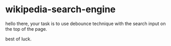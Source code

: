 # wikipedia-search-engine

hello there, your task is to use debounce technique with the search input on the top of the page.


best of luck.
